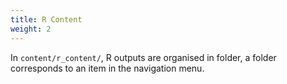 ```yaml
---
title: R Content
weight: 2
---
```



In `content/r_content/`, R outputs are organised in folder, a folder corresponds
to an item in the navigation menu.

[modeline]: # ( vim: set foldlevel=0 spell spelllang=en_gb: ) 
